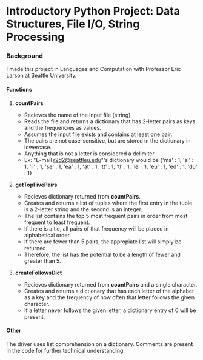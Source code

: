 # Introductory Python Project: Data Structures, File I/O, String Processing

### Background
I made this project in Languages and Computation with Professor Eric
Larson at Seattle University.

#### Functions
1. **countPairs**
    - Recieves the name of the input file (string).
    - Reads the file and returns a dictionary that has 2-letter pairs as
    keys and the frequencies as values.
    - Assumes the input file exists and contains at least one pair.
    - The pairs are not case-sensitive, but are stored in the dictionary 
    in lowercase.
    - Anything that is not a letter is considered a delimiter.
    - Ex: "E-mail r2d2@seattleu.edu"'s dictionary would be 
    {'ma' : 1, 'ai' : 1, 'il' : 1, 'se' : 1, 'ea' : 1, 'at' : 1, 'tt' : 1,
    'tl' : 1, 'le' : 1, 'eu' : 1, 'ed' : 1, 'du' : 1}

2. **getTopFivePairs**
    - Recieves dictionary returned from **countPairs**.
    - Creates and returns a list of tuples where the first entry in the 
    tuple is a 2-letter string and the second is an integer.
    - The list contains the top 5 most frequent pairs in order from most 
    frequent to least frequent. 
    - If there is a tie, all pairs of that frequency will be placed in 
    alphabetical order.
    - If there are fewer than 5 pairs, the appropiate list will simply
    be returned.
    - Therefore, the list has the potential to be a length of fewer and 
    greater than 5.

3. **createFollowsDict**
    - Recieves dictionary returned from **countPairs** and a single 
    character.
    - Creates and returns a dictionary that has each letter of the alphabet
    as a key and the frequency of how often that letter follows the given 
    character.
    - If a letter never follows the given letter, a dictionary entry of 0 
    will be present.

#### Other
The driver uses list comprehension on a dictionary.
Comments are present in the code for further technical understanding.